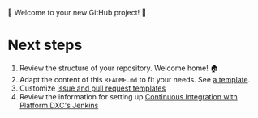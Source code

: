 :tada: Welcome to your new GitHub project! :tada:

# Next steps

1. Review the structure of your repository. Welcome home! :house:
2. Adapt the content of this `README.md` to fit your needs. See [a template](https://github.dxc.com/ArchitectureOffice/Standards/tree/master/content/Inner%20Source/template.README.md).
3. Customize [issue and pull request templates](.github)
4. Review the information for setting up [Continuous Integration with Platform DXC's Jenkins](https://github.dxc.com/platform-dxc/jenkins#examples)
